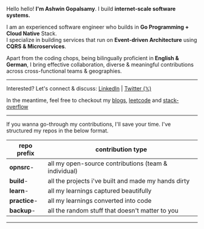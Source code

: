 Hello hello! **I'm Ashwin Gopalsamy**. 
I build **internet-scale software systems.**

I am an experienced software engineer who builds in **Go Programming + Cloud Native** Stack. <br>
I specialize in building services that run on **Event-driven Architecture** using **CQRS & Microservices**. <br>

Apart from the coding chops, being bilingually proficient in **English & German**, I bring effective collaboration, diverse & meaningful contributions across cross-functional teams & geographies.

---
Interested? Let's connect & discuss: [LinkedIn](https://www.linkedin.com/in/ashwin2125) | [Twitter (𝕏)](https://www.x.com/ashwin2125)

In the meantime, feel free to checkout my [blogs](ashwingopalsamy.hashnode.dev), [leetcode](https://leetcode.com/ashwin2125/) and [stack-overflow](https://stackoverflow.com/users/12538720/ashwin2125)

---

If you wanna go-through my contributions, I'll save your time. I've structured my repos in the below format.

| **repo prefix**  	| **contribution type**                                	|
|------------------	|------------------------------------------------------	|
| **opnsrc**-      	| all my open-source contributions (team & individual) 	|
| **build**-       	| all the projects i've built and made my hands dirty  	|
| **learn**-       	| all my learnings captured beautifully                	|
| **practice**-    	| all my learnings converted into code                 	|
| **backup**-      	| all the random stuff that doesn't matter to you      	|

---

